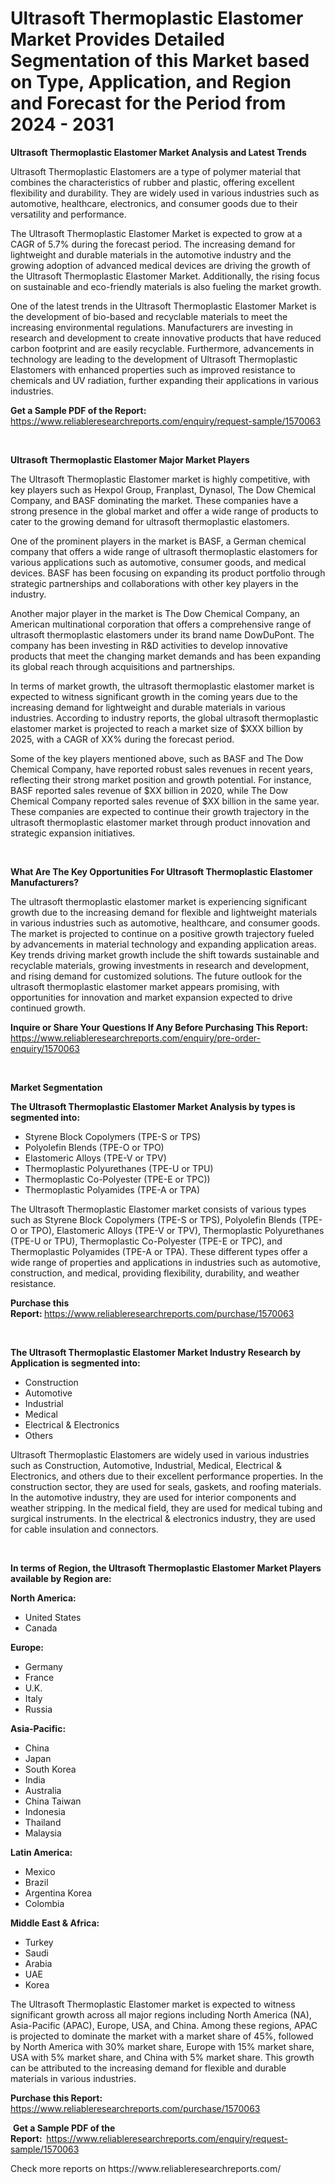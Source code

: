 <p><h1>Ultrasoft Thermoplastic Elastomer Market Provides Detailed Segmentation of this Market based on Type, Application, and Region and Forecast for the Period from 2024 - 2031</h1></p><p><strong>Ultrasoft Thermoplastic Elastomer Market Analysis and Latest Trends</strong></p>
<p><p>Ultrasoft Thermoplastic Elastomers are a type of polymer material that combines the characteristics of rubber and plastic, offering excellent flexibility and durability. They are widely used in various industries such as automotive, healthcare, electronics, and consumer goods due to their versatility and performance.</p><p>The Ultrasoft Thermoplastic Elastomer Market is expected to grow at a CAGR of 5.7% during the forecast period. The increasing demand for lightweight and durable materials in the automotive industry and the growing adoption of advanced medical devices are driving the growth of the Ultrasoft Thermoplastic Elastomer Market. Additionally, the rising focus on sustainable and eco-friendly materials is also fueling the market growth.</p><p>One of the latest trends in the Ultrasoft Thermoplastic Elastomer Market is the development of bio-based and recyclable materials to meet the increasing environmental regulations. Manufacturers are investing in research and development to create innovative products that have reduced carbon footprint and are easily recyclable. Furthermore, advancements in technology are leading to the development of Ultrasoft Thermoplastic Elastomers with enhanced properties such as improved resistance to chemicals and UV radiation, further expanding their applications in various industries.</p></p>
<p><strong>Get a Sample PDF of the Report:&nbsp;</strong> <a href="https://www.reliableresearchreports.com/enquiry/request-sample/1570063">https://www.reliableresearchreports.com/enquiry/request-sample/1570063</a></p>
<p>&nbsp;</p>
<p><strong>Ultrasoft Thermoplastic Elastomer Major Market Players</strong></p>
<p><p>The Ultrasoft Thermoplastic Elastomer market is highly competitive, with key players such as Hexpol Group, Franplast, Dynasol, The Dow Chemical Company, and BASF dominating the market. These companies have a strong presence in the global market and offer a wide range of products to cater to the growing demand for ultrasoft thermoplastic elastomers.</p><p>One of the prominent players in the market is BASF, a German chemical company that offers a wide range of ultrasoft thermoplastic elastomers for various applications such as automotive, consumer goods, and medical devices. BASF has been focusing on expanding its product portfolio through strategic partnerships and collaborations with other key players in the industry.</p><p>Another major player in the market is The Dow Chemical Company, an American multinational corporation that offers a comprehensive range of ultrasoft thermoplastic elastomers under its brand name DowDuPont. The company has been investing in R&D activities to develop innovative products that meet the changing market demands and has been expanding its global reach through acquisitions and partnerships.</p><p>In terms of market growth, the ultrasoft thermoplastic elastomer market is expected to witness significant growth in the coming years due to the increasing demand for lightweight and durable materials in various industries. According to industry reports, the global ultrasoft thermoplastic elastomer market is projected to reach a market size of $XXX billion by 2025, with a CAGR of XX% during the forecast period.</p><p>Some of the key players mentioned above, such as BASF and The Dow Chemical Company, have reported robust sales revenues in recent years, reflecting their strong market position and growth potential. For instance, BASF reported sales revenue of $XX billion in 2020, while The Dow Chemical Company reported sales revenue of $XX billion in the same year. These companies are expected to continue their growth trajectory in the ultrasoft thermoplastic elastomer market through product innovation and strategic expansion initiatives.</p></p>
<p>&nbsp;</p>
<p><strong>What Are The Key Opportunities For Ultrasoft Thermoplastic Elastomer Manufacturers?</strong></p>
<p><p>The ultrasoft thermoplastic elastomer market is experiencing significant growth due to the increasing demand for flexible and lightweight materials in various industries such as automotive, healthcare, and consumer goods. The market is projected to continue on a positive growth trajectory fueled by advancements in material technology and expanding application areas. Key trends driving market growth include the shift towards sustainable and recyclable materials, growing investments in research and development, and rising demand for customized solutions. The future outlook for the ultrasoft thermoplastic elastomer market appears promising, with opportunities for innovation and market expansion expected to drive continued growth.</p></p>
<p><strong>Inquire or Share Your Questions If Any Before Purchasing This Report:</strong> <a href="https://www.reliableresearchreports.com/enquiry/pre-order-enquiry/1570063">https://www.reliableresearchreports.com/enquiry/pre-order-enquiry/1570063</a></p>
<p>&nbsp;</p>
<p><strong>Market Segmentation</strong></p>
<p><strong>The Ultrasoft Thermoplastic Elastomer Market Analysis by types is segmented into:</strong></p>
<p><ul><li>Styrene Block Copolymers (TPE-S or TPS)</li><li>Polyolefin Blends (TPE-O or TPO)</li><li>Elastomeric Alloys (TPE-V or TPV)</li><li>Thermoplastic Polyurethanes (TPE-U or TPU)</li><li>Thermoplastic Co-Polyester (TPE-E or TPC))</li><li>Thermoplastic Polyamides (TPE-A or TPA)</li></ul></p>
<p><p>The Ultrasoft Thermoplastic Elastomer market consists of various types such as Styrene Block Copolymers (TPE-S or TPS), Polyolefin Blends (TPE-O or TPO), Elastomeric Alloys (TPE-V or TPV), Thermoplastic Polyurethanes (TPE-U or TPU), Thermoplastic Co-Polyester (TPE-E or TPC), and Thermoplastic Polyamides (TPE-A or TPA). These different types offer a wide range of properties and applications in industries such as automotive, construction, and medical, providing flexibility, durability, and weather resistance.</p></p>
<p><strong>Purchase this Report:&nbsp;</strong><a href="https://www.reliableresearchreports.com/purchase/1570063">https://www.reliableresearchreports.com/purchase/1570063</a></p>
<p>&nbsp;</p>
<p><strong>The Ultrasoft Thermoplastic Elastomer Market Industry Research by Application is segmented into:</strong></p>
<p><ul><li>Construction</li><li>Automotive</li><li>Industrial</li><li>Medical</li><li>Electrical & Electronics</li><li>Others</li></ul></p>
<p><p>Ultrasoft Thermoplastic Elastomers are widely used in various industries such as Construction, Automotive, Industrial, Medical, Electrical & Electronics, and others due to their excellent performance properties. In the construction sector, they are used for seals, gaskets, and roofing materials. In the automotive industry, they are used for interior components and weather stripping. In the medical field, they are used for medical tubing and surgical instruments. In the electrical & electronics industry, they are used for cable insulation and connectors.</p></p>
<p>&nbsp;</p>
<p><strong>In terms of Region, the Ultrasoft Thermoplastic Elastomer Market Players available by Region are:</strong></p>
<p>
    <p> <strong> North America: </strong>
        <ul>
            <li>United States</li>
            <li>Canada</li>
        </ul>
        </p> 
    <p> <strong> Europe: </strong>
        <ul>
            <li>Germany</li>
            <li>France</li>
            <li>U.K.</li>
            <li>Italy</li>
            <li>Russia</li>
        </ul>
        </p> 
    <p> <strong> Asia-Pacific: </strong>
        <ul>
            <li>China</li>
            <li>Japan</li>
            <li>South Korea</li>
            <li>India</li>
            <li>Australia</li>
            <li>China Taiwan</li>
            <li>Indonesia</li>
            <li>Thailand</li>
            <li>Malaysia</li>
        </ul>
        </p> 
    <p> <strong> Latin America: </strong>
        <ul>
            <li>Mexico</li>
            <li>Brazil</li>
            <li>Argentina Korea</li>
            <li>Colombia</li>
        </ul>
        </p> 
    <p> <strong> Middle East & Africa: </strong>
        <ul>
            <li>Turkey</li>
            <li>Saudi</li>
            <li>Arabia</li>
            <li>UAE</li>
            <li>Korea</li>
        </ul>
    </p>
    </p>
<p><p>The Ultrasoft Thermoplastic Elastomer market is expected to witness significant growth across all major regions including North America (NA), Asia-Pacific (APAC), Europe, USA, and China. Among these regions, APAC is projected to dominate the market with a market share of 45%, followed by North America with 30% market share, Europe with 15% market share, USA with 5% market share, and China with 5% market share. This growth can be attributed to the increasing demand for flexible and durable materials in various industries.</p></p>
<p><strong>Purchase this Report: </strong><a href="https://www.reliableresearchreports.com/purchase/1570063">https://www.reliableresearchreports.com/purchase/1570063</a></p>
<p>&nbsp;<strong>Get a Sample PDF of the Report:&nbsp;&nbsp;</strong><a href="https://www.reliableresearchreports.com/enquiry/request-sample/1570063">https://www.reliableresearchreports.com/enquiry/request-sample/1570063</a></p>
<p><strong></strong></p>
<p>Check more reports on https://www.reliableresearchreports.com/</p>